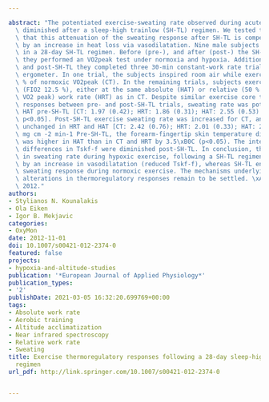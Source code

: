 ---
abstract: "The potentiated exercise-sweating rate observed during acute hypoxia is\
  \ diminished after a sleep-high trainlow (SH-TL) regimen. We tested the hypothesis\
  \ that this attenuation of the sweating response after SH-TL is compensated for\
  \ by an increase in heat loss via vasodilatation. Nine male subjects participated\
  \ in a 28-day SH-TL regimen. Before (pre-), and after (post-) the SH-TL protocol,\
  \ they performed an VO2peak test under normoxia and hypoxia. Additionally, pre-\
  \ and post-SH-TL they completed three 30-min constant-work rate trials on a cycle\
  \ ergometer. In one trial, the subjects inspired room air while exercising at 50\
  \ % of normoxic VO2peak (CT). In the remaining trials, subjects exercised in hypoxia\
  \ (FIO2 12.5 %), either at the same absolute (HAT) or relative (50 % of hypoxic\
  \ VO2 peak) work rate (HRT) as in CT. Despite similar exercise core temperature\
  \ responses between pre- and post-SH-TL trials, sweating rate was potentiated in\
  \ HAT pre-SH-TL [CT: 1.97 (0.42); HRT: 1.86 (0.31); HAT: 2.55 (0.53) mg cm-2 min-1;\
  \ p<0.05]. Post-SH-TL exercise sweating rate was increased for CT, and remained\
  \ unchanged in HRT and HAT [CT: 2.42 (0.76); HRT: 2.01 (0.33); HAT: 2.59 (0.30)\
  \ mg cm -2 min-1 Pre-SH-TL, the forearm-fingertip skin temperature difference (Tskf-f)\
  \ was higher in HAT than in CT and HRT by 3.5\xB0C (p<0.05). The inter-condition\
  \ differences in Tskf-f were diminished post-SH-TL. In conclusion, the decrease\
  \ in sweating rate during hypoxic exercise, following a SH-TL regimen, was countered\
  \ by an increase in vasodilatation (reduced Tskf-f), whereas SH-TL enhanced the\
  \ sweating response during normoxic exercise. The mechanisms underlying these SH-TL-induced\
  \ alterations in thermoregulatory responses remain to be settled. \xA9 Springer-Verlag\
  \ 2012."
authors:
- Stylianos N. Kounalakis
- Ola Eiken
- Igor B. Mekjavic
categories:
- OxyMon
date: 2012-11-01
doi: 10.1007/s00421-012-2374-0
featured: false
projects:
- hypoxia-and-altitude-studies
publication: '*European Journal of Applied Physiology*'
publication_types:
- '2'
publishDate: 2021-03-05 16:32:20.699769+00:00
tags:
- Absolute work rate
- Aerobic training
- Altitude acclimatization
- Near infrared spectroscopy
- Relative work rate
- Sweating
title: Exercise thermoregulatory responses following a 28-day sleep-high train-low
  regimen
url_pdf: http://link.springer.com/10.1007/s00421-012-2374-0

---
